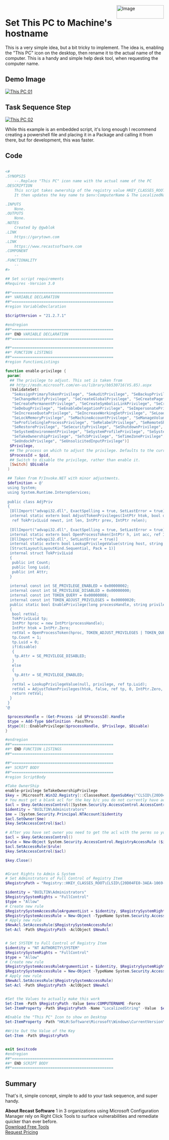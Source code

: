 <img style="float: right;" src="https://docs.recastsoftware.com/media/Recast-Logo-Dark_Horizontal_nav.png"  alt="Image" height="43" width="150">

# Set This PC to Machine's hostname

This is a very simple idea, but a bit tricky to implement.  The idea is, enabling the "This PC" icon on the desktop, then rename it to the actual name of the computer.  This is a handy and simple help desk tool, when requesting the computer name.

## Demo Image

[![This PC 01](media/Customization_ThisPC01.png)](media/Customization_ThisPC01.png)

## Task Sequence Step

[![This PC 02](media/Customization_ThisPC02.png)](media/Customization_ThisPC02.png)

While this example is an embedded script, it's long enough I recommend creating a powershell file and placing it in a Package and calling it from there, but for development, this was faster.

## Code

```PowerShell

<#
.SYNOPSIS
    --.Replace "This PC" icon name with the actual name of the PC
.DESCRIPTION
    This script takes ownership of the registry value HKEY_CLASSES_ROOT\CLSID\{20D04FE0-3AEA-1069-A2D8-08002B30309D}
    It then updates the key name to $env:ComputerName & The LocalizedName as well

.INPUTS
    None.
.OUTPUTS
    None.
.NOTES
    Created by @gwblok
.LINK
    https://garytown.com
.LINK
    https://www.recastsoftware.com
.COMPONENT
    --
.FUNCTIONALITY
    --
#>

## Set script requirements
#Requires -Version 3.0

##*=============================================
##* VARIABLE DECLARATION
##*=============================================
#region VariableDeclaration

$ScriptVersion = "21.2.7.1"

#endregion
##*=============================================
##* END VARIABLE DECLARATION
##*=============================================

##*=============================================
##* FUNCTION LISTINGS
##*=============================================
#region FunctionListings

function enable-privilege {
 param(
  ## The privilege to adjust. This set is taken from
  ## http://msdn.microsoft.com/en-us/library/bb530716(VS.85).aspx
  [ValidateSet(
   "SeAssignPrimaryTokenPrivilege", "SeAuditPrivilege", "SeBackupPrivilege",
   "SeChangeNotifyPrivilege", "SeCreateGlobalPrivilege", "SeCreatePagefilePrivilege",
   "SeCreatePermanentPrivilege", "SeCreateSymbolicLinkPrivilege", "SeCreateTokenPrivilege",
   "SeDebugPrivilege", "SeEnableDelegationPrivilege", "SeImpersonatePrivilege", "SeIncreaseBasePriorityPrivilege",
   "SeIncreaseQuotaPrivilege", "SeIncreaseWorkingSetPrivilege", "SeLoadDriverPrivilege",
   "SeLockMemoryPrivilege", "SeMachineAccountPrivilege", "SeManageVolumePrivilege",
   "SeProfileSingleProcessPrivilege", "SeRelabelPrivilege", "SeRemoteShutdownPrivilege",
   "SeRestorePrivilege", "SeSecurityPrivilege", "SeShutdownPrivilege", "SeSyncAgentPrivilege",
   "SeSystemEnvironmentPrivilege", "SeSystemProfilePrivilege", "SeSystemtimePrivilege",
   "SeTakeOwnershipPrivilege", "SeTcbPrivilege", "SeTimeZonePrivilege", "SeTrustedCredManAccessPrivilege",
   "SeUndockPrivilege", "SeUnsolicitedInputPrivilege")]
  $Privilege,
  ## The process on which to adjust the privilege. Defaults to the current process.
  $ProcessId = $pid,
  ## Switch to disable the privilege, rather than enable it.
  [Switch] $Disable
 )

 ## Taken from P/Invoke.NET with minor adjustments.
 $definition = @'
 using System;
 using System.Runtime.InteropServices;
  
 public class AdjPriv
 {
  [DllImport("advapi32.dll", ExactSpelling = true, SetLastError = true)]
  internal static extern bool AdjustTokenPrivileges(IntPtr htok, bool disall,
   ref TokPriv1Luid newst, int len, IntPtr prev, IntPtr relen);
  
  [DllImport("advapi32.dll", ExactSpelling = true, SetLastError = true)]
  internal static extern bool OpenProcessToken(IntPtr h, int acc, ref IntPtr phtok);
  [DllImport("advapi32.dll", SetLastError = true)]
  internal static extern bool LookupPrivilegeValue(string host, string name, ref long pluid);
  [StructLayout(LayoutKind.Sequential, Pack = 1)]
  internal struct TokPriv1Luid
  {
   public int Count;
   public long Luid;
   public int Attr;
  }
  
  internal const int SE_PRIVILEGE_ENABLED = 0x00000002;
  internal const int SE_PRIVILEGE_DISABLED = 0x00000000;
  internal const int TOKEN_QUERY = 0x00000008;
  internal const int TOKEN_ADJUST_PRIVILEGES = 0x00000020;
  public static bool EnablePrivilege(long processHandle, string privilege, bool disable)
  {
   bool retVal;
   TokPriv1Luid tp;
   IntPtr hproc = new IntPtr(processHandle);
   IntPtr htok = IntPtr.Zero;
   retVal = OpenProcessToken(hproc, TOKEN_ADJUST_PRIVILEGES | TOKEN_QUERY, ref htok);
   tp.Count = 1;
   tp.Luid = 0;
   if(disable)
   {
    tp.Attr = SE_PRIVILEGE_DISABLED;
   }
   else
   {
    tp.Attr = SE_PRIVILEGE_ENABLED;
   }
   retVal = LookupPrivilegeValue(null, privilege, ref tp.Luid);
   retVal = AdjustTokenPrivileges(htok, false, ref tp, 0, IntPtr.Zero, IntPtr.Zero);
   return retVal;
  }
 }
'@

 $processHandle = (Get-Process -id $ProcessId).Handle
 $type = Add-Type $definition -PassThru
 $type[0]::EnablePrivilege($processHandle, $Privilege, $Disable)
}

#endregion
##*=============================================
##* END FUNCTION LISTINGS
##*=============================================

##*=============================================
##* SCRIPT BODY
##*=============================================
#region ScriptBody

#Take OwnerShip
enable-privilege SeTakeOwnershipPrivilege 
$key = [Microsoft.Win32.Registry]::ClassesRoot.OpenSubKey("CLSID\{20D04FE0-3AEA-1069-A2D8-08002B30309D}",[Microsoft.Win32.RegistryKeyPermissionCheck]::ReadWriteSubTree,[System.Security.AccessControl.RegistryRights]::takeownership)
# You must get a blank acl for the key b/c you do not currently have access
$acl = $key.GetAccessControl([System.Security.AccessControl.AccessControlSections]::None)
$identity = "BUILTIN\Administrators"
$me = [System.Security.Principal.NTAccount]$identity
$acl.SetOwner($me)
$key.SetAccessControl($acl)

# After you have set owner you need to get the acl with the perms so you can modify it.
$acl = $key.GetAccessControl()
$rule = New-Object System.Security.AccessControl.RegistryAccessRule ($identity,"FullControl","Allow")
$acl.SetAccessRule($rule)
$key.SetAccessControl($acl)

$key.Close()


#Grant Rights to Admin & System
# Set Adminstrators of Full Control of Registry Item
$RegistryPath = "Registry::HKEY_CLASSES_ROOT\CLSID\{20D04FE0-3AEA-1069-A2D8-08002B30309D}"

$identity = "BUILTIN\Administrators"
$RegistrySystemRights = "FullControl"
$type = "Allow"
# Create new rule
$RegistrySystemAccessRuleArgumentList = $identity, $RegistrySystemRights, $type
$RegistrySystemAccessRule = New-Object -TypeName System.Security.AccessControl.RegistryAccessRule -ArgumentList $RegistrySystemAccessRuleArgumentList
# Apply new rule
$NewAcl.SetAccessRule($RegistrySystemAccessRule)
Set-Acl -Path $RegistryPath -AclObject $NewAcl


# Set SYSTEM to Full Control of Registry Item
$identity = "NT AUTHORITY\SYSTEM"
$RegistrySystemRights = "FullControl"
$type = "Allow"
# Create new rule
$RegistrySystemAccessRuleArgumentList = $identity, $RegistrySystemRights, $type
$RegistrySystemAccessRule = New-Object -TypeName System.Security.AccessControl.RegistryAccessRule -ArgumentList $RegistrySystemAccessRuleArgumentList
# Apply new rule
$NewAcl.SetAccessRule($RegistrySystemAccessRule)
Set-Acl -Path $RegistryPath -AclObject $NewAcl


#Set the Values to actually make this work
Set-Item -Path $RegistryPath -Value $env:COMPUTERNAME -Force
Set-ItemProperty -Path $RegistryPath -Name "LocalizedString" -Value  $env:COMPUTERNAME -Force

#Enable the "This PC" Icon to show on Desktop
Set-ItemProperty -Path "HKLM:Software\Microsoft\Windows\CurrentVersion\Explorer\HideDesktopIcons\NewStartPanel" -Name "{20D04FE0-3AEA-1069-A2D8-08002B30309D}" -Value 0 -Force

#Write Out the Value of the Key
Get-Item -Path $RegistryPath


exit $exitcode
#endregion
##*=============================================
##* END SCRIPT BODY
##*=============================================

```

## Summary

That's it, simple concept, simple to add to your task sequence, and super handy.

**About Recast Software**
1 in 3 organizations using Microsoft Configuration Manager rely on Right Click Tools to surface vulnerabilities and remediate quicker than ever before.  
[Download Free Tools](https://www.recastsoftware.com/?utm_source=cmdocs&utm_medium=referral&utm_campaign=cmdocs#formarea)  
[Request Pricing](https://www.recastsoftware.com/pricing?utm_source=cmdocs&utm_medium=referral&utm_campaign=cmdocs)
